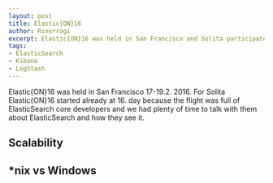 ```yaml
---
layout: post
title: Elastic{ON}16
author: Rinorragi
excerpt: Elastic{ON}16 was held in San Francisco and Solita participated there. Here is what we learned.
tags:  
- ElasticSearch
- Kibana
- LogStash
---
```


Elastic{ON}16 was held in San Francisco 17-19.2. 2016. For Solita Elastic{ON}16 started already at 16. day because the flight was full of ElasticSearch core developers and we had plenty of time to talk with them about ElasticSearch and how they see it. 

## Scalability 

## *nix vs Windows
